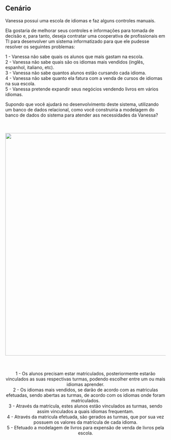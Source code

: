 
## **Cenário** 
Vanessa possui uma escola de idiomas e faz alguns controles manuais. 

Ela gostaria de melhorar seus controles e informações para tomada de decisão e, para tanto, 
deseja contratar uma cooperativa de profissionais em TI para desenvolver um sistema 
informatizado para que ele pudesse resolver os seguintes problemas:

1 - Vanessa não sabe quais os alunos que mais gastam na escola.<br />
2 - Vanessa não sabe quais são os idiomas mais vendidos (inglês, espanhol, italiano, etc).<br />
3 - Vanessa não sabe quantos alunos estão cursando cada idioma.<br />
4 - Vanessa não sabe quanto ela fatura com a venda de cursos de idiomas na sua escola.<br />
5 - Vanessa pretende expandir seus negócios vendendo livros em vários idiomas.<br />

Supondo que você ajudará no desenvolvimento deste sistema, utilizando um banco de dados 
relacional, como você construiria a modelagem do banco de dados do sistema para atender ass
necessidades da Vanessa?

<br />
<br />

<div align="center">
  <img src="https://user-images.githubusercontent.com/22346303/167161009-f4211c50-5f04-4c7f-a99e-9ec2f2765d2a.png" width="700px" />
<div>
  
<br />
<br />
  
  1 - Os alunos precisam estar matriculados, posteriormente estarão vinculados as suas respectivas turmas, podendo escolher entre um ou mais idiomas aprender.<br />
  2 - Os idiomas mais vendidos,  se darão de acordo com as matriculas efetuadas, sendo abertas as turmas, de acordo com os idiomas onde foram matriculados.<br />
  3 - Através da matricula, estes alunos estão vinculados as turmas, sendo assim vinculados a quais idiomas frequentam.<br />
  4 - Através da matricula efetuada, são gerados as turmas, que por sua vez possuem os valores da matricula de cada idioma.<br/>
  5 - Efetuado a modelagem de livros para expensão de venda de livros pela escola.